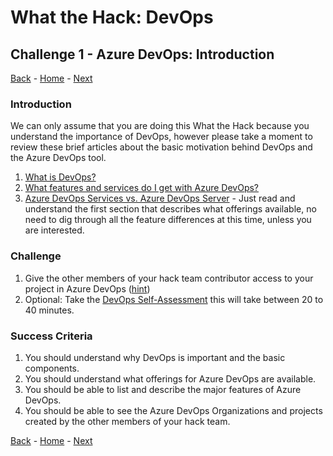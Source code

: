 # What the Hack: DevOps 

## Challenge 1 - Azure DevOps: Introduction
[Back](challenge00.md) - [Home](../../readme.md) - [Next](challenge02.md)

### Introduction

We can only assume that you are doing this What the Hack because you understand the importance of DevOps, however please take a moment to review these brief articles about the basic motivation behind DevOps and the Azure DevOps tool.

1. [What is DevOps?](https://docs.microsoft.com/en-us/azure/devops/learn/what-is-devops)
2. [What features and services do I get with Azure DevOps?](https://docs.microsoft.com/en-us/azure/devops/user-guide/services)
3. [Azure DevOps Services vs. Azure DevOps Server](https://docs.microsoft.com/en-us/azure/devops/user-guide/about-azure-devops-services-tfs) - Just read and understand the first section that describes what offerings available, no need to dig through all the feature differences at this time, unless you are interested. 

### Challenge

1. Give the other members of your hack team contributor access to your project in Azure DevOps ([hint](https://docs.microsoft.com/en-us/azure/devops/organizations/security/add-users-team-project))
2. Optional: Take the [DevOps Self-Assessment](https://www.devopsassessment.net) this will take between 20 to 40 minutes. 


### Success Criteria

1. You should understand why DevOps is important and the basic components.
2. You should understand what offerings for Azure DevOps are available.
3. You should be able to list and describe the major features of Azure DevOps.
4. You should be able to see the Azure DevOps Organizations and projects created by the other members of your hack team.

[Back](challenge00.md) - [Home](../../readme.md) - [Next](challenge02.md)